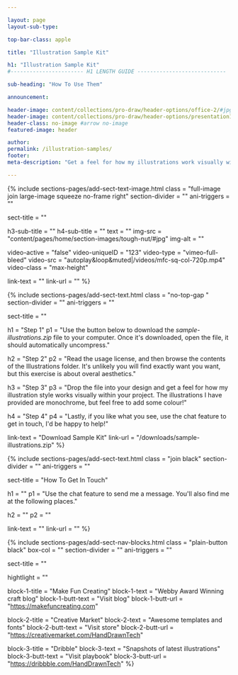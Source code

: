 ```yaml
---

layout: page
layout-sub-type:

top-bar-class: apple

title: "Illustration Sample Kit"

h1: "Illustration Sample Kit"
#----------------------- H1 LENGTH GUIDE ----------------------------

sub-heading: "How To Use Them"

announcement:

header-image: content/collections/pro-draw/header-options/office-2/#jpg
header-image: content/collections/pro-draw/header-options/presentation1/#jpg
header-class: no-image #arrow no-image
featured-image: header

author:
permalink: /illustration-samples/
footer:
meta-description: "Get a feel for how my illustrations work visually within your project. Download the sample pack and drop an illustration it into your design. If you like what you see, let's discuss how I can help."

---
```




<!-- SECTION TEXT & IMAGE -->
{% include sections-pages/add-sect-text-image.html
  class = "full-image join large-image squeeze no-frame right"
  section-divider = ""
  ani-triggers = ""

  sect-title = ""

  h3-sub-title = ""
  h4-sub-title = ""
  text = ""
  img-src = "content/pages/home/section-images/tough-nut/#jpg"
  img-alt = ""

  video-active = "false"
  video-uniqueID = "123"
  video-type = "vimeo-full-bleed"
  video-src = "autoplay&loop&muted|/videos/mfc-sq-col-720p.mp4"
  video-class = "max-height"
    
  link-text = ""
  link-url = ""
%}



<!-- SECTION TEXT -->
{% include sections-pages/add-sect-text.html
  class = "no-top-gap "
  section-divider = ""
  ani-triggers = ""

  sect-title = ""
  
  h1 = "Step 1"
  p1 = "Use the button below to download the <em>sample-illustrations.zip</em> file to your computer. Once it's downloaded, open the file, it should automatically uncompress."
  
  h2 = "Step 2"
  p2 = "Read the usage license, and then browse the contents of the Illustrations folder. It's unlikely you will find exactly want you want, but this exercise is about overal aesthetics."

  h3 = "Step 3"
  p3 = "Drop the file into your design and get a feel for how my illustration style works visually within your project. The illustrations I have provided are monochrome, but feel free to add some colour!"
  
  h4 = "Step 4"
  p4 = "Lastly, if you like what you see, use the chat feature to get in touch, I'd be happy to help!"

  link-text = "Download Sample Kit"
  link-url = "/downloads/sample-illustrations.zip"
%}





<!-- SECTION TEXT -->
{% include sections-pages/add-sect-text.html
  class = "join black"
  section-divider = ""
  ani-triggers = ""

  sect-title = "How To Get In Touch"
  
  h1 = ""
  p1 = "Use the chat feature to send me a message. You'll also find me at the following places."
  
  h2 = ""
  p2 = ""
  
  link-text = ""
  link-url = ""
%}


<!-- SECTION NAV BLOCKS -->
{% include sections-pages/add-sect-nav-blocks.html
  class = "plain-button black"
  box-col = ""
  section-divider = ""
  ani-triggers = ""

  sect-title = ""

  hightlight = ""
  
  block-1-title = "Make Fun Creating"
  block-1-text = "Webby Award Winning craft blog"
  block-1-butt-text = "Visit blog"
  block-1-butt-url = "https://makefuncreating.com"

  block-2-title = "Creative Market"
  block-2-text = "Awesome templates and fonts"
  block-2-butt-text = "Visit store"
  block-2-butt-url = "https://creativemarket.com/HandDrawnTech"

  block-3-title = "Dribble"
  block-3-text = "Snapshots of latest illustrations"
  block-3-butt-text = "Visit playbook"
  block-3-butt-url = "https://dribbble.com/HandDrawnTech"
%} 










